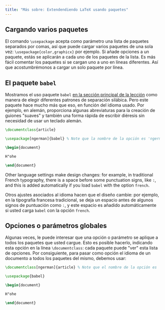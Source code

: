 ```yaml
---
title: "Más sobre: Extendendiendo LaTeX usando paquetes"
---
```


## Cargando varios paquetes

El comando `\usepackage` acepta como parámetro una lista de paquetes separados por comas,
así que puede cargar varios paquetes de una sola vez: `\usepackage{color,graphicx}` por ejemplo.
Si añade opciones a un paquete, estás se aplicarán a cada uno de los paquetes de la lista.
Es más fácil comentar los paquetes si se cargan uno a uno en líneas diferentes. Así que
acostumbrémonos a cargar un solo paquete por línea.

## El paquete `babel`

Mostramos el uso paquete `babel` [en la sección principal de la lección](lesson-06) como 
manera de elegir diferentes patrones de separación silábica. Pero este paquete hace mucho más
que eso, en función del idioma usado. Por ejemplo, en alemán, proporciona algunas abreviaturas
para la creación de guiones "suaves" y también una forma rápida de escribir diéresis sin
necesidad de usar un teclado alemán.

```latex
\documentclass{article}

\usepackage[ngerman]{babel} % Note que la nombre de la opción es 'ngerman'

\begin{document}

H"ohe

\end{document}
```

Other language settings make design changes: for example, in traditional
French typography, there is a space before some punctuation signs, like `:`,
and this is added automatically if you load `babel` with the option `french`.

Otros ajustes asociados al idioma hacen que el diseño cambie: por ejemplo, en la
tipografía francesa tradicional, se deja un espacio antes de algunos signos de puntuación
como `:`, y este espacio es añadido automáticamente si usted carga `babel` con la opción
`french`.

## Opciones o parámetros globales

Algunas veces, le puede interesar que una opción o parámetro se aplique a todos los paquetes
que usted cargue. Esto es posible hacerlo, indicando esta opción en la línea `\documentclass`:
cada paquete puede "ver" esta lista de opciones. Por consiguiente, para pasar como opción
el idioma de un documento a todos los paquetes del mismo, debemos usar:

```latex
\documentclass[ngerman]{article} % Note que el nombre de la opción es 'ngerman'

\usepackage{babel}

\begin{document}

H"ohe

\end{document}
```
